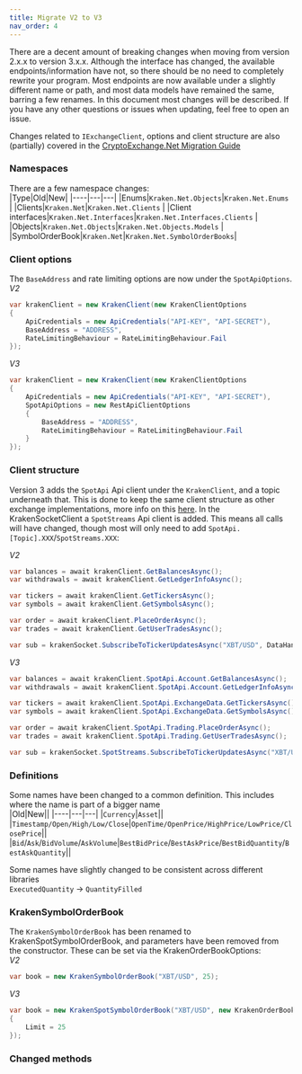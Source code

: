 ```yaml
---
title: Migrate V2 to V3
nav_order: 4
---
```


There are a decent amount of breaking changes when moving from version 2.x.x to version 3.x.x. Although the interface has changed, the available endpoints/information have not, so there should be no need to completely rewrite your program.
Most endpoints are now available under a slightly different name or path, and most data models have remained the same, barring a few renames.
In this document most changes will be described. If you have any other questions or issues when updating, feel free to open an issue.

Changes related to `IExchangeClient`, options and client structure are also (partially) covered in the [CryptoExchange.Net Migration Guide](https://jkorf.github.io/CryptoExchange.Net/Migration%20Guide.html)

### Namespaces
There are a few namespace changes:  
|Type|Old|New|
|----|---|---|
|Enums|`Kraken.Net.Objects`|`Kraken.Net.Enums`  |
|Clients|`Kraken.Net`|`Kraken.Net.Clients`  |
|Client interfaces|`Kraken.Net.Interfaces`|`Kraken.Net.Interfaces.Clients`  |
|Objects|`Kraken.Net.Objects`|`Kraken.Net.Objects.Models`  |
|SymbolOrderBook|`Kraken.Net`|`Kraken.Net.SymbolOrderBooks`|

### Client options
The `BaseAddress` and rate limiting options are now under the `SpotApiOptions`.  
*V2*
```csharp
var krakenClient = new KrakenClient(new KrakenClientOptions
{
	ApiCredentials = new ApiCredentials("API-KEY", "API-SECRET"),
	BaseAddress = "ADDRESS",
	RateLimitingBehaviour = RateLimitingBehaviour.Fail
});
```

*V3*
```csharp
var krakenClient = new KrakenClient(new KrakenClientOptions
{
	ApiCredentials = new ApiCredentials("API-KEY", "API-SECRET"),
	SpotApiOptions = new RestApiClientOptions
	{
		BaseAddress = "ADDRESS",
		RateLimitingBehaviour = RateLimitingBehaviour.Fail
	}
});
```

### Client structure
Version 3 adds the `SpotApi` Api client under the `KrakenClient`, and a topic underneath that. This is done to keep the same client structure as other exchange implementations, more info on this [here](https://jkorf.github.io/CryptoExchange.Net/Clients.html).
In the KrakenSocketClient a `SpotStreams` Api client is added. This means all calls will have changed, though most will only need to add `SpotApi.[Topic].XXX`/`SpotStreams.XXX`:

*V2*
```csharp
var balances = await krakenClient.GetBalancesAsync();
var withdrawals = await krakenClient.GetLedgerInfoAsync();

var tickers = await krakenClient.GetTickersAsync();
var symbols = await krakenClient.GetSymbolsAsync();

var order = await krakenClient.PlaceOrderAsync();
var trades = await krakenClient.GetUserTradesAsync();

var sub = krakenSocket.SubscribeToTickerUpdatesAsync("XBT/USD", DataHandler);
```

*V3*  
```csharp
var balances = await krakenClient.SpotApi.Account.GetBalancesAsync();
var withdrawals = await krakenClient.SpotApi.Account.GetLedgerInfoAsync();

var tickers = await krakenClient.SpotApi.ExchangeData.GetTickersAsync();
var symbols = await krakenClient.SpotApi.ExchangeData.GetSymbolsAsync();

var order = await krakenClient.SpotApi.Trading.PlaceOrderAsync();
var trades = await krakenClient.SpotApi.Trading.GetUserTradesAsync();

var sub = krakenSocket.SpotStreams.SubscribeToTickerUpdatesAsync("XBT/USD", DataHandler);
```

### Definitions
Some names have been changed to a common definition. This includes where the name is part of a bigger name  
|Old|New||
|----|---|---|
|`Currency`|`Asset`||
|`Timestamp/Open/High/Low/Close`|`OpenTime/OpenPrice/HighPrice/LowPrice/ClosePrice`||
|`Bid`/`Ask`/`BidVolume`/`AskVolume`|`BestBidPrice`/`BestAskPrice`/`BestBidQuantity`/`BestAskQuantity`||

Some names have slightly changed to be consistent across different libraries   
`ExecutedQuantity` -> `QuantityFilled`  

### KrakenSymbolOrderBook
The `KrakenSymbolOrderBook` has been renamed to KrakenSpotSymbolOrderBook, and parameters have been removed from the constructor. These can be set via the KrakenOrderBookOptions:  
*V2*
```csharp
var book = new KrakenSymbolOrderBook("XBT/USD", 25);
```

*V3*
```csharp
var book = new KrakenSpotSymbolOrderBook("XBT/USD", new KrakenOrderBookOptions
{
	Limit = 25
});
```

### Changed methods

